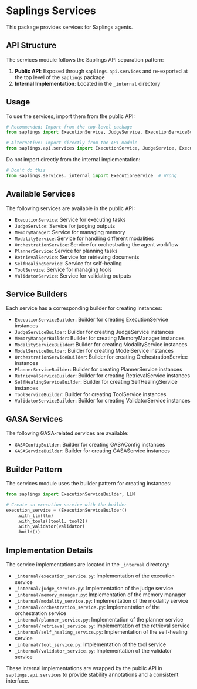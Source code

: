 # Saplings Services

This package provides services for Saplings agents.

## API Structure

The services module follows the Saplings API separation pattern:

1. **Public API**: Exposed through `saplings.api.services` and re-exported at the top level of the `saplings` package
2. **Internal Implementation**: Located in the `_internal` directory

## Usage

To use the services, import them from the public API:

```python
# Recommended: Import from the top-level package
from saplings import ExecutionService, JudgeService, ExecutionServiceBuilder

# Alternative: Import directly from the API module
from saplings.api.services import ExecutionService, JudgeService, ExecutionServiceBuilder
```

Do not import directly from the internal implementation:

```python
# Don't do this
from saplings.services._internal import ExecutionService  # Wrong
```

## Available Services

The following services are available in the public API:

- `ExecutionService`: Service for executing tasks
- `JudgeService`: Service for judging outputs
- `MemoryManager`: Service for managing memory
- `ModalityService`: Service for handling different modalities
- `OrchestrationService`: Service for orchestrating the agent workflow
- `PlannerService`: Service for planning tasks
- `RetrievalService`: Service for retrieving documents
- `SelfHealingService`: Service for self-healing
- `ToolService`: Service for managing tools
- `ValidatorService`: Service for validating outputs

## Service Builders

Each service has a corresponding builder for creating instances:

- `ExecutionServiceBuilder`: Builder for creating ExecutionService instances
- `JudgeServiceBuilder`: Builder for creating JudgeService instances
- `MemoryManagerBuilder`: Builder for creating MemoryManager instances
- `ModalityServiceBuilder`: Builder for creating ModalityService instances
- `ModelServiceBuilder`: Builder for creating ModelService instances
- `OrchestrationServiceBuilder`: Builder for creating OrchestrationService instances
- `PlannerServiceBuilder`: Builder for creating PlannerService instances
- `RetrievalServiceBuilder`: Builder for creating RetrievalService instances
- `SelfHealingServiceBuilder`: Builder for creating SelfHealingService instances
- `ToolServiceBuilder`: Builder for creating ToolService instances
- `ValidatorServiceBuilder`: Builder for creating ValidatorService instances

## GASA Services

The following GASA-related services are available:

- `GASAConfigBuilder`: Builder for creating GASAConfig instances
- `GASAServiceBuilder`: Builder for creating GASAService instances

## Builder Pattern

The services module uses the builder pattern for creating instances:

```python
from saplings import ExecutionServiceBuilder, LLM

# Create an execution service with the builder
execution_service = (ExecutionServiceBuilder()
    .with_llm(llm)
    .with_tools([tool1, tool2])
    .with_validator(validator)
    .build())
```

## Implementation Details

The service implementations are located in the `_internal` directory:

- `_internal/execution_service.py`: Implementation of the execution service
- `_internal/judge_service.py`: Implementation of the judge service
- `_internal/memory_manager.py`: Implementation of the memory manager
- `_internal/modality_service.py`: Implementation of the modality service
- `_internal/orchestration_service.py`: Implementation of the orchestration service
- `_internal/planner_service.py`: Implementation of the planner service
- `_internal/retrieval_service.py`: Implementation of the retrieval service
- `_internal/self_healing_service.py`: Implementation of the self-healing service
- `_internal/tool_service.py`: Implementation of the tool service
- `_internal/validator_service.py`: Implementation of the validator service

These internal implementations are wrapped by the public API in `saplings.api.services` to provide stability annotations and a consistent interface.
